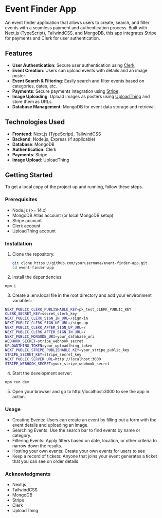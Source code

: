 # Event Finder App

An event finder application that allows users to create, search, and filter events with a seamless payment and authentication process. Built with Next.js (TypeScript), TailwindCSS, and MongoDB, this app integrates Stripe for payments and Clerk for user authentication. 

## Features

- **User Authentication**: Secure user authentication using [Clerk](https://clerk.dev).
- **Event Creation**: Users can upload events with details and an image poster.
- **Event Search & Filtering**: Easily search and filter events based on categories, dates, etc.
- **Payments**: Secure payments integration using [Stripe](https://stripe.com).
- **Image Uploading**: Upload images as posters using [UploadThing](https://uploadthing.com) and store them as URLs.
- **Database Management**: MongoDB for event data storage and retrieval.

## Technologies Used

- **Frontend**: Next.js (TypeScript), TailwindCSS
- **Backend**: Node.js, Express (if applicable)
- **Database**: MongoDB
- **Authentication**: Clerk
- **Payments**: Stripe
- **Image Upload**: UploadThing

## Getting Started

To get a local copy of the project up and running, follow these steps.

### Prerequisites

- Node.js (>= 14.x)
- MongoDB Atlas account (or local MongoDB setup)
- Stripe account
- Clerk account
- UploadThing account

### Installation

1. Clone the repository:

   ```bash
   git clone https://github.com/yourusername/event-finder-app.git
   cd event-finder-app
   ```

2. Install the dependencies:

  ```bash
  npm i
  ```

3. Create a .env.local file in the root directory and add your environment variables:

  ```bash
  NEXT_PUBLIC_CLERK_PUBLISHABLE_KEY=pk_test_CLERK_PUBLIC_KEY
  CLERK_SECRET_KEY=secret_clerk_key
  NEXT_PUBLIC_CLERK_SIGN_IN_URL=/sign-in
  NEXT_PUBLIC_CLERK_SIGN_UP_URL=/sign-up
  NEXT_PUBLIC_CLERK_AFTER_SIGN_UP_URL=/
  NEXT_PUBLIC_CLERK_AFTER_SIGN_IN_URL=/
  NEXT_PUBLIC_MONGODB_URI=your_database_uri
  WEBHOOK_SECRET=stripe_webhook_secret
  UPLOADTHING_TOKEN=your_uploadthing_token
  NEXT_PUBLIC_STRIPE_PUBLISHABLE_KEY=your_stripe_public_key
  STRIPE_SECRET_KEY=stripe_secret_key
  NEXT_PUBLIC_SERVER_URL=http://localhost:3000
  STRIPE_WEBHOOK_SECRET=your_stripe_webhook_secret
  ```

4. Start the development server:

  ```bash
  npm run dev
  ```

5. Open your browser and go to http://localhost:3000 to see the app in action.

### Usage
- Creating Events: Users can create an event by filling out a form with the event details and uploading an image.
- Searching Events: Use the search bar to find events by name or category.
- Filtering Events: Apply filters based on date, location, or other criteria to narrow down the results.
- Hosting your own events: Create your own events for users to see
- Keep a record of tickets: Anyone that joins your event generates a ticket that you can see on order details

### Acknowledgments
- Next.js
- TailwindCSS
- MongoDB
- Stripe
- Clerk
- UploadThing
